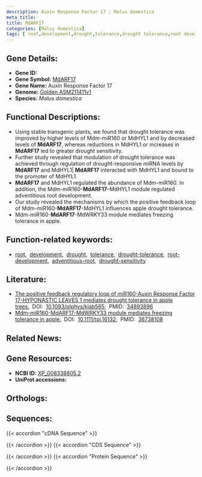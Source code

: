 ```yaml
---
description: Auxin Response Factor 17 ; Malus domestica
meta_title:
title: MdARF17
categories: [Malus domestica]
tags: [ root,development,drought,tolerance,drought tolerance,root development,adventitious root,drought sensitivity ]
---
```


## Gene Details:
- **Gene ID:** []()
- **Gene Symbol:** <u>MdARF17</u>
- **Gene Name:** Auxin Response Factor 17
- **Genome:** [Golden ASM211411v1](https://ensembl.gramene.org/Malus_domestica_golden/Info/Index)
- **Species:** *Malus domestica*

## Functional Descriptions:
   - Using stable transgenic plants, we found that drought tolerance was improved by higher levels of Mdm-miR160 or MdHYL1 and by decreased levels of **MdARF17**, whereas reductions in MdHYL1 or increases in **MdARF17** led to greater drought sensitivity.
   - Further study revealed that modulation of drought tolerance was achieved through regulation of drought-responsive miRNA levels by **MdARF17** and MdHYL1| **MdARF17** interacted with MdHYL1 and bound to the promoter of MdHYL1.
   - **MdARF17** and MdHYL1 regulated the abundance of Mdm-miR160. In addition, the Mdm-miR160-**MdARF17**–MdHYL1 module regulated adventitious root development.
   - Our study revealed the mechanisms by which the positive feedback loop of Mdm-miR160-**MdARF17**-MdHYL1 influences apple drought tolerance.
   - Mdm-miR160-**MdARF17**-MdWRKY33 module mediates freezing tolerance in apple.

## Function-related keywords:
   - [root](/tags/root/),&nbsp;&nbsp;[development](/tags/development/),&nbsp;&nbsp;[drought](/tags/drought/),&nbsp;&nbsp;[tolerance](/tags/tolerance/),&nbsp;&nbsp;[drought-tolerance](/tags/drought-tolerance/),&nbsp;&nbsp;[root-development](/tags/root-development/),&nbsp;&nbsp;[adventitious-root](/tags/adventitious-root/),&nbsp;&nbsp;[drought-sensitivity](/tags/drought-sensitivity/)

## Literature:
   - [The positive feedback regulatory loop of miR160-Auxin Response Factor 17-HYPONASTIC LEAVES 1 mediates drought tolerance in apple trees.](https://doi.org/10.1093/plphys/kiab565)&nbsp;&nbsp;DOI:&nbsp;&nbsp;[10.1093/plphys/kiab565](https://doi.org/10.1093/plphys/kiab565);&nbsp;&nbsp;PMID:&nbsp;&nbsp;[34893896](https://pubmed.ncbi.nlm.nih.gov/34893896/)
   - [Mdm-miR160-MdARF17-MdWRKY33 module mediates freezing tolerance in apple.](https://doi.org/10.1111/tpj.16132)&nbsp;&nbsp;DOI:&nbsp;&nbsp;[10.1111/tpj.16132](https://doi.org/10.1111/tpj.16132);&nbsp;&nbsp;PMID:&nbsp;&nbsp;[36738108](https://pubmed.ncbi.nlm.nih.gov/36738108/)

## Related News:

## Gene Resources:
- **NCBI ID:**  [XP_008338805.2](https://www.ncbi.nlm.nih.gov/gene/?term=XP_008338805.2)
- **UniProt accessions:**  [](https://www.uniprot.org/uniprotkb//entry)

## Orthologs:

## Sequences:
{{< accordion "cDNA Sequence" >}}

{{< /accordion >}}
{{< accordion "CDS Sequence" >}}

{{< /accordion >}}
{{< accordion "Protein Sequence" >}}

{{< /accordion >}}
